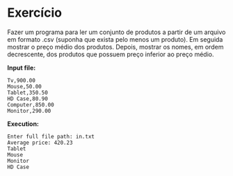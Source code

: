 # Exercício
Fazer um programa para ler um conjunto de produtos a partir de um
arquivo em formato .csv (suponha que exista pelo menos um produto).
Em seguida mostrar o preço médio dos produtos. Depois, mostrar os
nomes, em ordem decrescente, dos produtos que possuem preço
inferior ao preço médio.

**Input file:**

```
Tv,900.00
Mouse,50.00
Tablet,350.50
HD Case,80.90
Computer,850.00
Monitor,290.00
```

**Execution:**

```
Enter full file path: in.txt
Average price: 420.23
Tablet
Mouse
Monitor
HD Case
```